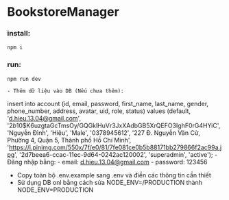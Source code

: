 # BookstoreManager

### install: 
    npm i

### run:
    npm run dev

    - Thêm dữ liệu vào DB (Nếu chưa thêm): 
  insert into account (id, email, password, first_name, last_name, gender, phone_number, address, avatar, uid, role, status) values (default, 'd.hieu.13.04@gmail.com', '$2b$10$K6uzgtaGcTmsOy/GQGklHuVr3JxXAdbGB5XrQEFO3IghF0rG4HYiC', 'Nguyễn Đình', 'Hiệu', 'Male', '0378945612', '227 Đ. Nguyễn Văn Cừ, Phường 4, Quận 5, Thành phố Hồ Chí Minh', 'https://i.pinimg.com/550x/7f/e0/81/7fe081ce0b5b88171bb279866f2ac99a.jpg', '2d7beea6-ccac-11ec-9d64-0242ac120002', 'superadmin', 'active');
    - Đăng nhập bằng: 
        - email: d.hieu.13.04@gmail.com
        - password: 123456
- Copy toàn bộ .env.example sang .env và điền các thông tin cần thiết
- Sử dụng DB onl bằng cách sửa NODE_ENV=/PRODUCTION thành NODE_ENV=PRODUCTION
